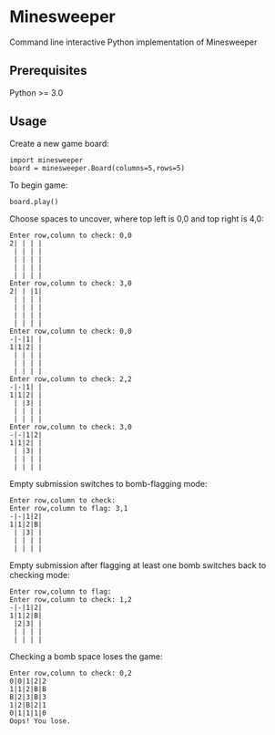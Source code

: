 # Minesweeper

Command line interactive Python implementation of Minesweeper

## Prerequisites

Python >= 3.0

## Usage

Create a new game board:
```
import minesweeper
board = minesweeper.Board(columns=5,rows=5)
```
To begin game:
```
board.play()
```
Choose spaces to uncover, where top left is 0,0 and top right is 4,0:
```
Enter row,column to check: 0,0
2| | | | 
 | | | | 
 | | | | 
 | | | | 
 | | | | 
Enter row,column to check: 3,0
2| | |1| 
 | | | | 
 | | | | 
 | | | | 
 | | | | 
Enter row,column to check: 0,0
-|-|1| | 
1|1|2| | 
 | | | | 
 | | | | 
 | | | | 
Enter row,column to check: 2,2
-|-|1| | 
1|1|2| | 
 | |3| | 
 | | | | 
 | | | | 
Enter row,column to check: 3,0
-|-|1|2| 
1|1|2| | 
 | |3| | 
 | | | | 
 | | | | 
```
Empty submission switches to bomb-flagging mode:
```
Enter row,column to check: 
Enter row,column to flag: 3,1
-|-|1|2| 
1|1|2|B| 
 | |3| | 
 | | | | 
 | | | | 
```
Empty submission after flagging at least one bomb switches back to checking mode:
```
Enter row,column to flag: 
Enter row,column to check: 1,2
-|-|1|2| 
1|1|2|B| 
 |2|3| | 
 | | | | 
 | | | | 
```
Checking a bomb space loses the game:
```
Enter row,column to check: 0,2
0|0|1|2|2
1|1|2|B|B
B|2|3|B|3
1|2|B|2|1
0|1|1|1|0
Oops! You lose.

```
